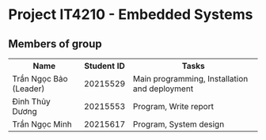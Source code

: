 # Project IT4210 - Embedded Systems 

## Members of group
<table>
  <tr>
    <th>Name</th>
    <th>Student ID</th>
    <th>Tasks</th>
  </tr>
<tr>
  <td>Trần Ngọc Bảo (Leader)</td>
  <td>20215529</td>
  <td>Main programming, Installation and deployment</td>
</tr>
<tr>
  <td>Đinh Thủy Dương</td>
  <td>20215553</td>
  <td>Program, Write report</td>
</tr>
<tr>
  <td>Trần Ngọc Minh</td>
  <td>20215617</td>
  <td>Program, System design</td>
</tr>
</table>
